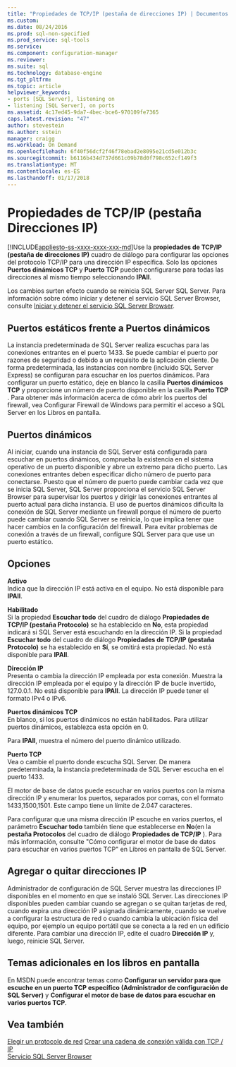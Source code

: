 ```yaml
---
title: "Propiedades de TCP/IP (pestaña de direcciones IP) | Documentos de Microsoft"
ms.custom: 
ms.date: 08/24/2016
ms.prod: sql-non-specified
ms.prod_service: sql-tools
ms.service: 
ms.component: configuration-manager
ms.reviewer: 
ms.suite: sql
ms.technology: database-engine
ms.tgt_pltfrm: 
ms.topic: article
helpviewer_keywords:
- ports [SQL Server], listening on
- listening [SQL Server], on ports
ms.assetid: 4c17ed45-9da7-4bec-bce6-970109fe7365
caps.latest.revision: "47"
author: stevestein
ms.author: sstein
manager: craigg
ms.workload: On Demand
ms.openlocfilehash: 6f40f56dcf2f46f78ebad2e8095e21cd5e012b3c
ms.sourcegitcommit: b6116b434d737d661c09b78d0f798c652cf149f3
ms.translationtype: MT
ms.contentlocale: es-ES
ms.lasthandoff: 01/17/2018
---
```

# <a name="tcpip-properties-ip-addresses-tab"></a>Propiedades de TCP/IP (pestaña Direcciones IP)
[!INCLUDE[appliesto-ss-xxxx-xxxx-xxx-md](../../includes/appliesto-ss-xxxx-xxxx-xxx-md.md)]Use la **propiedades de TCP/IP (pestaña de direcciones IP)** cuadro de diálogo para configurar las opciones del protocolo TCP/IP para una dirección IP específica. Solo las opciones **Puertos dinámicos TCP** y **Puerto TCP** pueden configurarse para todas las direcciones al mismo tiempo seleccionando **IPAll**.  
  
 Los cambios surten efecto cuando se reinicia SQL Server SQL Server. Para información sobre cómo iniciar y detener el servicio SQL Server Browser, consulte [Iniciar y detener el servicio SQL Server Browser](../../database-engine/configure-windows/start-stop-pause-resume-restart-sql-server-services.md).  
  
## <a name="static-vs-dynamic-ports"></a>Puertos estáticos frente a Puertos dinámicos  
 La instancia predeterminada de SQL Server realiza escuchas para las conexiones entrantes en el puerto 1433. Se puede cambiar el puerto por razones de seguridad o debido a un requisito de la aplicación cliente. De forma predeterminada, las instancias con nombre (incluido SQL Server Express) se configuran para escuchar en los puertos dinámicos. Para configurar un puerto estático, deje en blanco la casilla **Puertos dinámicos TCP** y proporcione un número de puerto disponible en la casilla **Puerto TCP** . Para obtener más información acerca de cómo abrir los puertos del firewall, vea Configurar Firewall de Windows para permitir el acceso a SQL Server en los Libros en pantalla.  
  
## <a name="dynamic-ports"></a>Puertos dinámicos  
 Al iniciar, cuando una instancia de SQL Server está configurada para escuchar en puertos dinámicos, comprueba la existencia en el sistema operativo de un puerto disponible y abre un extremo para dicho puerto. Las conexiones entrantes deben especificar dicho número de puerto para conectarse. Puesto que el número de puerto puede cambiar cada vez que se inicia SQL Server, SQL Server proporciona el servicio SQL Server Browser para supervisar los puertos y dirigir las conexiones entrantes al puerto actual para dicha instancia. El uso de puertos dinámicos dificulta la conexión de SQL Server mediante un firewall porque el número de puerto puede cambiar cuando SQL Server se reinicia, lo que implica tener que hacer cambios en la configuración del firewall. Para evitar problemas de conexión a través de un firewall, configure SQL Server para que use un puerto estático.  
  
## <a name="options"></a>Opciones  
 **Activo**  
 Indica que la dirección IP está activa en el equipo. No está disponible para **IPAll**.  
  
 **Habilitado**  
 Si la propiedad **Escuchar todo** del cuadro de diálogo **Propiedades de TCP/IP (pestaña Protocolo)** se ha establecido en **No**, esta propiedad indicará si SQL Server está escuchando en la dirección IP. Si la propiedad **Escuchar todo** del cuadro de diálogo **Propiedades de TCP/IP (pestaña Protocolo)** se ha establecido en **Sí**, se omitirá esta propiedad. No está disponible para **IPAll**.  
  
 **Dirección IP**  
 Presenta o cambia la dirección IP empleada por esta conexión. Muestra la dirección IP empleada por el equipo y la dirección IP de bucle invertido, 127.0.0.1. No está disponible para **IPAll**. La dirección IP puede tener el formato IPv4 o IPv6.  
  
 **Puertos dinámicos TCP**  
 En blanco, si los puertos dinámicos no están habilitados. Para utilizar puertos dinámicos, establezca esta opción en 0.  
  
 Para **IPAll**, muestra el número del puerto dinámico utilizado.  
  
 **Puerto TCP**  
 Vea o cambie el puerto donde escucha SQL Server. De manera predeterminada, la instancia predeterminada de SQL Server escucha en el puerto 1433.  
  
 El motor de base de datos puede escuchar en varios puertos con la misma dirección IP y enumerar los puertos, separados por comas, con el formato 1433,1500,1501. Este campo tiene un límite de 2.047 caracteres.  
  
 Para configurar que una misma dirección IP escuche en varios puertos, el parámetro **Escuchar todo** también tiene que establecerse en **No**(en la **pestaña Protocolos** del cuadro de diálogo **Propiedades de TCP/IP** ). Para más información, consulte "Cómo configurar el motor de base de datos para escuchar en varios puertos TCP" en Libros en pantalla de SQL Server.  
  
## <a name="adding-or-removing-ip-addresses"></a>Agregar o quitar direcciones IP  
 Administrador de configuración de SQL Server muestra las direcciones IP disponibles en el momento en que se instaló SQL Server. Las direcciones IP disponibles pueden cambiar cuando se agregan o se quitan tarjetas de red, cuando expira una dirección IP asignada dinámicamente, cuando se vuelve a configurar la estructura de red o cuando cambia la ubicación física del equipo, por ejemplo un equipo portátil que se conecta a la red en un edificio diferente. Para cambiar una dirección IP, edite el cuadro **Dirección IP** y, luego, reinicie SQL Server.  
  
## <a name="additional-topics-in-books-online"></a>Temas adicionales en los libros en pantalla  
 En MSDN puede encontrar temas como **Configurar un servidor para que escuche en un puerto TCP específico (Administrador de configuración de SQL Server)** y **Configurar el motor de base de datos para escuchar en varios puertos TCP**.  
  
## <a name="see-also"></a>Vea también  
 [Elegir un protocolo de red](https://msdn.microsoft.com/library/ms187892(v=sql.120).aspx)   
 [Crear una cadena de conexión válida con TCP / IP](creating-a-valid-connection-string-using-tcp-ip.md)   
 [Servicio SQL Server Browser](https://msdn.microsoft.com/library/ms181087(v=sql.130).aspx)  
  
  
